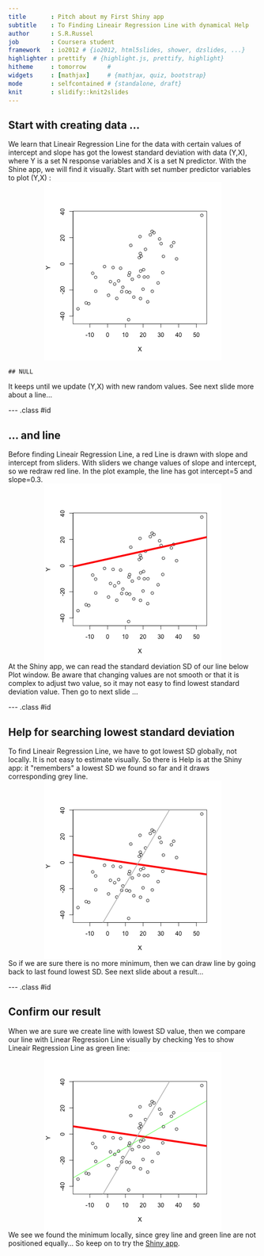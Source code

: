 ```yaml
---
title       : Pitch about my First Shiny app
subtitle    : To Finding Lineair Regression Line with dynamical Help
author      : S.R.Russel
job         : Coursera student
framework   : io2012 # {io2012, html5slides, shower, dzslides, ...}
highlighter : prettify  # {highlight.js, prettify, highlight}
hitheme     : tomorrow      # 
widgets     : [mathjax]     # {mathjax, quiz, bootstrap}
mode        : selfcontained # {standalone, draft}
knit        : slidify::knit2slides
---
```


## Start with creating data ... 
We learn that Lineair Regression Line for the data with certain values of intercept and slope has got the lowest standard deviation with data (Y,X), where Y is a set N response variables and X is a set N predictor. With the Shine app, we will find it visually. Start with set number predictor variables to plot (Y,X) :
<img src="assets/fig/unnamed-chunk-1-1.png" title="plot of chunk unnamed-chunk-1" alt="plot of chunk unnamed-chunk-1" style="display: block; margin: auto;" />

```
## NULL
```
It keeps until we update (Y,X) with new random values. See next slide more about a line...

--- .class #id 

## ... and line
Before finding Lineair Regression Line, a red Line is drawn with slope and intercept from sliders. With sliders we change values of slope and intercept, so we redraw red line. In the plot example, the line has got intercept=5 and slope=0.3.
<img src="assets/fig/unnamed-chunk-2-1.png" title="plot of chunk unnamed-chunk-2" alt="plot of chunk unnamed-chunk-2" style="display: block; margin: auto;" />
At the Shiny app, we can read the standard deviation SD of our line below Plot window.
Be aware that changing values are not smooth or that it is complex to adjust two value, so it may not easy to find lowest standard deviation value.
Then go to next slide ...

--- .class #id 

## Help for searching lowest standard deviation
To find Lineair Regression Line, we have to got lowest SD globally, not locally.
It is not easy to estimate visually. So there is Help is at the Shiny app: it "remembers" a lowest SD we found so far and it draws corresponding grey line.
<img src="assets/fig/unnamed-chunk-3-1.png" title="plot of chunk unnamed-chunk-3" alt="plot of chunk unnamed-chunk-3" style="display: block; margin: auto;" />
So if we are sure there is no more minimum, then we can draw line by going back to last found lowest SD. See next slide about a result...

--- .class #id 

## Confirm our result
When we are sure we create line with lowest SD value, then we compare our line with Linear Regression Line visually by checking Yes to show Lineair Regression Line as green line:
<img src="assets/fig/unnamed-chunk-4-1.png" title="plot of chunk unnamed-chunk-4" alt="plot of chunk unnamed-chunk-4" style="display: block; margin: auto;" />
We see we found the minimum locally, since grey line and green line are not positioned equally...
So keep on to try the [Shiny app](https://srrussel.shinyapps.io/project/). 
